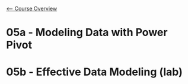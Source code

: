 [<-- Course Overview](../../1-Overview/overview.md)
# 05a - Modeling Data with Power Pivot

# 05b - Effective Data Modeling (lab)